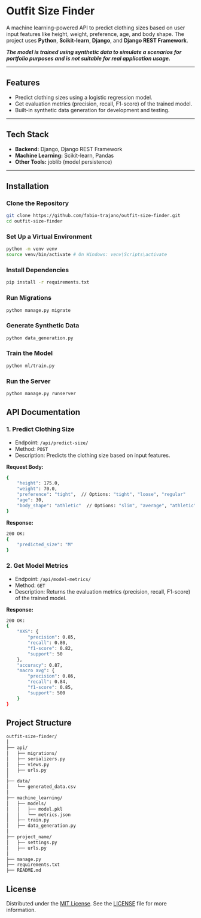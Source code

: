 # **Outfit Size Finder**

A machine learning-powered API to predict clothing sizes based on user input features like height, weight, preference, age, and body shape. The project uses **Python**, **Scikit-learn**, **Django**, and **Django REST Framework**.

***The model is trained using synthetic data to simulate a scenarios for portfolio purposes and is not suitable for real application usage.***


---

## **Features**
- Predict clothing sizes using a logistic regression model.
- Get evaluation metrics (precision, recall, F1-score) of the trained model.
- Built-in synthetic data generation for development and testing.

---

## **Tech Stack**
- **Backend:** Django, Django REST Framework
- **Machine Learning:** Scikit-learn, Pandas
- **Other Tools:** joblib (model persistence)

---

## **Installation**

### **Clone the Repository**
```bash
git clone https://github.com/fabio-trajano/outfit-size-finder.git
cd outfit-size-finder
```

### **Set Up a Virtual Environment**
```bash
python -m venv venv
source venv/bin/activate # On Windows: venv\Scripts\activate
```

### **Install Dependencies**
```bash
pip install -r requirements.txt
```

### **Run Migrations**
```bash
python manage.py migrate
```

### **Generate Synthetic Data**
```bash
python data_generation.py
```

### **Train the Model**
```bash
python ml/train.py
```

### **Run the Server**
```bash
python manage.py runserver
```

## **API Documentation**
### **1. Predict Clothing Size**
- Endpoint: `/api/predict-size/`
- Method: `POST`
- Description: Predicts the clothing size based on input features.

**Request Body:**
```bash
{
    "height": 175.0,
    "weight": 70.0,
    "preference": "tight",  // Options: "tight", "loose", "regular"
    "age": 30,
    "body_shape": "athletic"  // Options: "slim", "average", "athletic", "plus-size"
}
```
**Response:**
```bash
200 OK:
{
    "predicted_size": "M"
}
```
### **2. Get Model Metrics**
- Endpoint: `/api/model-metrics/`
- Method: `GET`
- Description: Returns the evaluation metrics (precision, recall, F1-score) of the trained model.

**Response:**
```bash
200 OK:
{
    "XXS": {
        "precision": 0.85,
        "recall": 0.80,
        "f1-score": 0.82,
        "support": 50
    },
    "accuracy": 0.87,
    "macro avg": {
        "precision": 0.86,
        "recall": 0.84,
        "f1-score": 0.85,
        "support": 500
    }
}
```

## **Project Structure**
```bash
outfit-size-finder/
│
├── api/
│   ├── migrations/
│   ├── serializers.py
│   ├── views.py
│   ├── urls.py
│
├── data/
│   └── generated_data.csv
│
├── machine_learning/
│   ├── models/
│   │   ├── model.pkl
│   │   └── metrics.json
│   ├── train.py
│   ├── data_generation.py
│
├── project_name/
│   ├── settings.py
│   ├── urls.py
│
├── manage.py
├── requirements.txt
├── README.md
```
## License

Distributed under the [MIT License](LICENSE). See the [LICENSE](LICENSE) file for more information.
